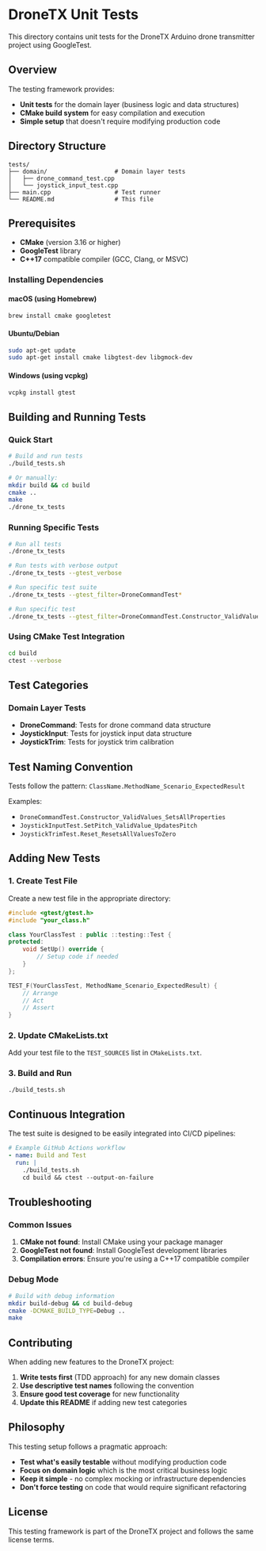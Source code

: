 # DroneTX Unit Tests

This directory contains unit tests for the DroneTX Arduino drone transmitter project using GoogleTest.

## Overview

The testing framework provides:
- **Unit tests** for the domain layer (business logic and data structures)
- **CMake build system** for easy compilation and execution
- **Simple setup** that doesn't require modifying production code

## Directory Structure

```
tests/
├── domain/                   # Domain layer tests
│   ├── drone_command_test.cpp
│   └── joystick_input_test.cpp
├── main.cpp                  # Test runner
└── README.md                 # This file
```

## Prerequisites

- **CMake** (version 3.16 or higher)
- **GoogleTest** library
- **C++17** compatible compiler (GCC, Clang, or MSVC)

### Installing Dependencies

#### macOS (using Homebrew)
```bash
brew install cmake googletest
```

#### Ubuntu/Debian
```bash
sudo apt-get update
sudo apt-get install cmake libgtest-dev libgmock-dev
```

#### Windows (using vcpkg)
```bash
vcpkg install gtest
```

## Building and Running Tests

### Quick Start
```bash
# Build and run tests
./build_tests.sh

# Or manually:
mkdir build && cd build
cmake ..
make
./drone_tx_tests
```

### Running Specific Tests
```bash
# Run all tests
./drone_tx_tests

# Run tests with verbose output
./drone_tx_tests --gtest_verbose

# Run specific test suite
./drone_tx_tests --gtest_filter=DroneCommandTest*

# Run specific test
./drone_tx_tests --gtest_filter=DroneCommandTest.Constructor_ValidValues_SetsAllProperties
```

### Using CMake Test Integration
```bash
cd build
ctest --verbose
```

## Test Categories

### Domain Layer Tests
- **DroneCommand**: Tests for drone command data structure
- **JoystickInput**: Tests for joystick input data structure
- **JoystickTrim**: Tests for joystick trim calibration

## Test Naming Convention

Tests follow the pattern: `ClassName.MethodName_Scenario_ExpectedResult`

Examples:
- `DroneCommandTest.Constructor_ValidValues_SetsAllProperties`
- `JoystickInputTest.SetPitch_ValidValue_UpdatesPitch`
- `JoystickTrimTest.Reset_ResetsAllValuesToZero`

## Adding New Tests

### 1. Create Test File
Create a new test file in the appropriate directory:
```cpp
#include <gtest/gtest.h>
#include "your_class.h"

class YourClassTest : public ::testing::Test {
protected:
    void SetUp() override {
        // Setup code if needed
    }
};

TEST_F(YourClassTest, MethodName_Scenario_ExpectedResult) {
    // Arrange
    // Act
    // Assert
}
```

### 2. Update CMakeLists.txt
Add your test file to the `TEST_SOURCES` list in `CMakeLists.txt`.

### 3. Build and Run
```bash
./build_tests.sh
```

## Continuous Integration

The test suite is designed to be easily integrated into CI/CD pipelines:

```yaml
# Example GitHub Actions workflow
- name: Build and Test
  run: |
    ./build_tests.sh
    cd build && ctest --output-on-failure
```

## Troubleshooting

### Common Issues

1. **CMake not found**: Install CMake using your package manager
2. **GoogleTest not found**: Install GoogleTest development libraries
3. **Compilation errors**: Ensure you're using a C++17 compatible compiler

### Debug Mode
```bash
# Build with debug information
mkdir build-debug && cd build-debug
cmake -DCMAKE_BUILD_TYPE=Debug ..
make
```

## Contributing

When adding new features to the DroneTX project:

1. **Write tests first** (TDD approach) for any new domain classes
2. **Use descriptive test names** following the convention
3. **Ensure good test coverage** for new functionality
4. **Update this README** if adding new test categories

## Philosophy

This testing setup follows a pragmatic approach:
- **Test what's easily testable** without modifying production code
- **Focus on domain logic** which is the most critical business logic
- **Keep it simple** - no complex mocking or infrastructure dependencies
- **Don't force testing** on code that would require significant refactoring

## License

This testing framework is part of the DroneTX project and follows the same license terms. 